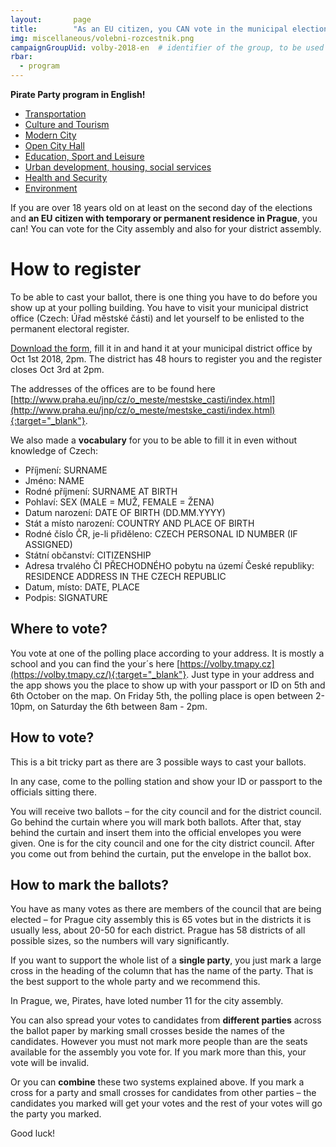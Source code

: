 ```yaml
---
layout:       page
title:        "As an EU citizen, you CAN vote in the municipal elections!" 
img: miscellaneous/volebni-rozcestnik.png
campaignGroupUid: volby-2018-en  # identifier of the group, to be used in program point
rbar:
  - program
---
```


**Pirate Party program in English!**

* [Transportation](/_program/english2018/doprava)
* [Culture and Tourism](/_program/english2018/kultura-a-cestovni-ruch)
* [Modern City](/_program/english2018/moderni-mesto)
* [Open City Hall](/_program/english2018/otevrena-radnice)
* [Education, Sport and Leisure](/_program/english2018/skolstvi-sport-a-volny-cas)
* [Urban development, housing, social services](/_program/english2018/uzemni-rozvoj-bydleni-socialni-sluzby)
* [Health and Security](/_program/english2018/zdravi-a-bezpecnost)
* [Environment](/_program/english2018/zivotni-prostredi)

If you are over 18 years old on at least on the second day of the elections and **an EU citizen with temporary or permanent residence in Prague**, you can! You can vote for the City assembly and also for your district assembly.

# How to register

To be able to cast your ballot, there is one thing you have to do before you show up at your polling building. You have to visit your municipal district office (Czech: Úřad městské části) and let yourself to be enlisted to the permanent electoral register. 

[Download the form](https://jihomoravsky.pirati.cz/assets/Zadost_dodatek.doc), fill it in and hand it at your municipal district office by Oct 1st 2018, 2pm. The district has 48 hours to register you and the register closes Oct 3rd at 2pm.

The addresses of the offices are to be found here [http://www.praha.eu/jnp/cz/o_meste/mestske_casti/index.html](http://www.praha.eu/jnp/cz/o_meste/mestske_casti/index.html){:target="_blank"}.

We also made a **vocabulary** for you to be able to fill it in even without knowledge of Czech:

- Příjmení: SURNAME
- Jméno: NAME
- Rodné příjmení: SURNAME AT BIRTH
- Pohlaví: SEX (MALE = MUŽ, FEMALE = ŽENA)
- Datum narození: DATE OF BIRTH (DD.MM.YYYY)
- Stát a místo narození: COUNTRY AND PLACE OF BIRTH
- Rodné číslo ČR, je-li přiděleno: CZECH PERSONAL ID NUMBER (IF ASSIGNED)
- Státní občanství: CITIZENSHIP
- Adresa trvalého ČI PŘECHODNÉHO pobytu na území České republiky: RESIDENCE ADDRESS IN THE CZECH REPUBLIC
- Datum, místo: DATE, PLACE                        
- Podpis: SIGNATURE

## Where to vote?

You vote at one of the polling place according to your address. It is mostly a school and you can find the your´s here [https://volby.tmapy.cz](https://volby.tmapy.cz/){:target="_blank"}. Just type in your address and the app shows you the place to show up with your passport or ID on 5th and 6th October on the map. On Friday 5th, the polling place is open between 2-10pm, on Saturday the 6th between 8am - 2pm.

## How to vote?

This is a bit tricky part as there are 3 possible ways to cast your ballots. 

In any case, come to the polling station and show your ID or passport to the officials sitting there.

You will receive two ballots – for the city council and for the district council. Go behind the curtain where you will mark both ballots. After that, stay behind the curtain and insert them into the official envelopes you were given. One is for the city council and one for the city district council. After you come out from behind the curtain, put the envelope in the ballot box.

## How to mark the ballots?

You have as many votes as there are members of the council that are being elected – for Prague city assembly this is 65 votes but in the districts it is usually less, about 20-50 for each district. Prague has 58 districts of all possible sizes, so the numbers will vary significantly.

If you want to support the whole list of a **single party**, you just mark a large cross in the heading of the column that has the name of the party. That is the best support to the whole party and we recommend this.

In Prague, we, Pirates, have loted number 11 for the city assembly.

You can also spread your votes to candidates from **different parties** across the ballot paper by marking small crosses beside the names of the candidates. However you must not mark more people than are the seats available for the assembly you vote for. If you mark more than this, your vote will be invalid. 

Or you can **combine** these two systems explained above. If you mark a cross for a party and small crosses for candidates from other parties – the candidates you marked will get your votes and the rest of your votes will go the party you marked. 

Good luck!
